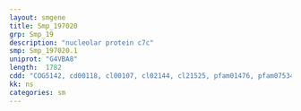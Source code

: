 ```yaml
---
layout: smgene
title: Smp_197020
grp: Smp_19
description: "nucleolar protein c7c"
smp: Smp_197020.1
uniprot: "G4VBA8"
length:  1782
cdd: "COG5142, cd00118, cl00107, cl02144, cl21525, pfam01476, pfam07534, smart00257, smart00584"
kk: ns
categories: sm
---
```

